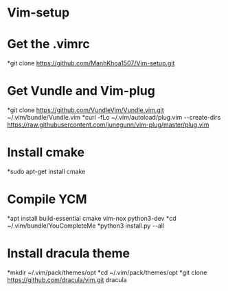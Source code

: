 # Vim-setup

# Get the .vimrc
*git clone https://github.com/ManhKhoa1507/Vim-setup.git

# Get Vundle and Vim-plug
*git clone https://github.com/VundleVim/Vundle.vim.git ~/.vim/bundle/Vundle.vim
*curl -fLo ~/.vim/autoload/plug.vim --create-dirs \
    https://raw.githubusercontent.com/junegunn/vim-plug/master/plug.vim

# Install cmake
*sudo apt-get install cmake

# Compile YCM
*apt install build-essential cmake vim-nox python3-dev
*cd ~/.vim/bundle/YouCompleteMe
*python3 install.py --all

# Install dracula theme
*mkdir ~/.vim/pack/themes/opt
*cd ~/.vim/pack/themes/opt
*git clone https://github.com/dracula/vim.git dracula

